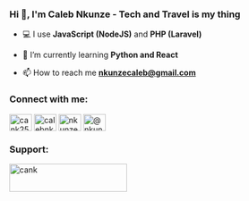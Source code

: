 <h3>Hi 👋, I'm Caleb Nkunze - Tech and Travel is my thing</h3>

- 💻 I use **JavaScript (NodeJS)** and **PHP (Laravel)**

- 🌱 I’m currently learning **Python and React**

- 📫 How to reach me **nkunzecaleb@gmail.com**

<h3 align="left">Connect with me:</h3>
<p align="left">
  <a href="https://dev.to/cank256" target="blank"><img align="center" src="https://raw.githubusercontent.com/rahuldkjain/github-profile-readme-generator/master/src/images/icons/Social/devto.svg" alt="cank256" height="30" width="40" /></a>
  <a href="https://twitter.com/calebnkunze" target="blank"><img align="center" src="https://raw.githubusercontent.com/rahuldkjain/github-profile-readme-generator/master/src/images/icons/Social/twitter.svg" alt="calebnkunze" height="30" width="40" /></a>
  <a href="https://linkedin.com/in/nkunzecaleb" target="blank"><img align="center" src="https://raw.githubusercontent.com/rahuldkjain/github-profile-readme-generator/master/src/images/icons/Social/linked-in-alt.svg" alt="nkunzecaleb" height="30" width="40" /></a>
  <a href="https://medium.com/@nkunzecaleb" target="blank"><img align="center" src="https://raw.githubusercontent.com/rahuldkjain/github-profile-readme-generator/master/src/images/icons/Social/medium.svg" alt="@nkunzecaleb" height="30" width="40" /></a>
</p>

<h3 align="left">Support:</h3>
<p><a href="https://www.buymeacoffee.com/cank"> <img align="left" src="https://cdn.buymeacoffee.com/buttons/v2/default-yellow.png" height="50" width="210" alt="cank" /></a></p><br><br>
